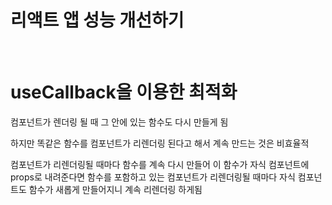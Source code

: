 # 리액트 앱 성능 개선하기

<br>

# useCallback을 이용한 최적화
컴포넌트가 렌더링 될 때 그 안에 있는 함수도 다시 만들게 됨

하지만 똑같은 함수를 컴포넌트가 리렌더링 된다고 해서 계속 만드는 것은 비효율적

컴포넌트가 리렌더링될 때마다 함수를 계속 다시 만들어 이 함수가 자식 컴포넌트에 props로 내려준다면 함수를 포함하고 있는 컴포넌트가 리렌더링될 때마다 자식 컴포넌트도 함수가 새롭게 만들어지니 계속 리렌더링 하게됨
